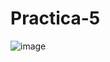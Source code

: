 # Practica-5
![image](https://github.com/Rey1825/Practica-5/assets/149071077/f355e653-6d93-43c0-8524-693690d240d8)
